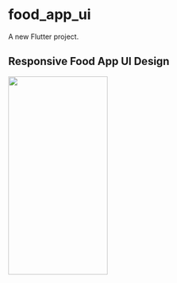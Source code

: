 # food_app_ui

A new Flutter project.

## Responsive Food App UI Design

<img src="https://user-images.githubusercontent.com/90028171/180186557-9ac3ac31-5614-4d21-9606-e7e8f38b83b0.png" width="200" height="400" />






